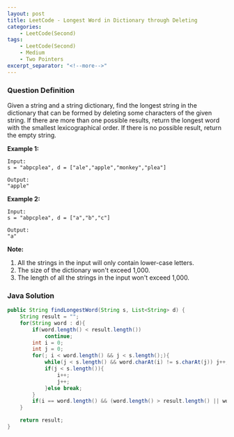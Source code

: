 ```yaml
---
layout: post
title: LeetCode - Longest Word in Dictionary through Deleting
categories:
    - LeetCode(Second)
tags:
    - LeetCode(Second)
    - Medium
    - Two Pointers
excerpt_separator: "<!--more-->"
---
```


### Question Definition
Given a string and a string dictionary, find the longest string in the dictionary that can be formed by deleting some characters of the given string. If there are more than one possible results, return the longest word with the smallest lexicographical order. If there is no possible result, return the empty string.
<!--more-->

**Example 1:**
```
Input:
s = "abpcplea", d = ["ale","apple","monkey","plea"]

Output:
"apple"
```
**Example 2:**
```
Input:
s = "abpcplea", d = ["a","b","c"]

Output:
"a"
```
**Note:**
1. All the strings in the input will only contain lower-case letters.
2. The size of the dictionary won't exceed 1,000.
3. The length of all the strings in the input won't exceed 1,000.
### Java Solution
```java
public String findLongestWord(String s, List<String> d) {
    String result = "";
    for(String word : d){
        if(word.length() < result.length())
            continue;
        int i = 0;
        int j = 0;
        for(; i < word.length() && j < s.length();){
            while(j < s.length() && word.charAt(i) != s.charAt(j)) j++;
            if(j < s.length()){
                i++;
                j++;
            }else break;
        }
        if(i == word.length() && (word.length() > result.length() || word.compareTo(result) < 0)) result = word;
    }

    return result;
}
```